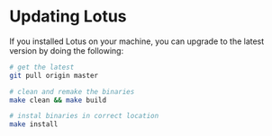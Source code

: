 # Updating Lotus

If you installed Lotus on your machine, you can upgrade to the latest version by doing the following:

```sh
# get the latest
git pull origin master

# clean and remake the binaries
make clean && make build

# instal binaries in correct location
make install
```